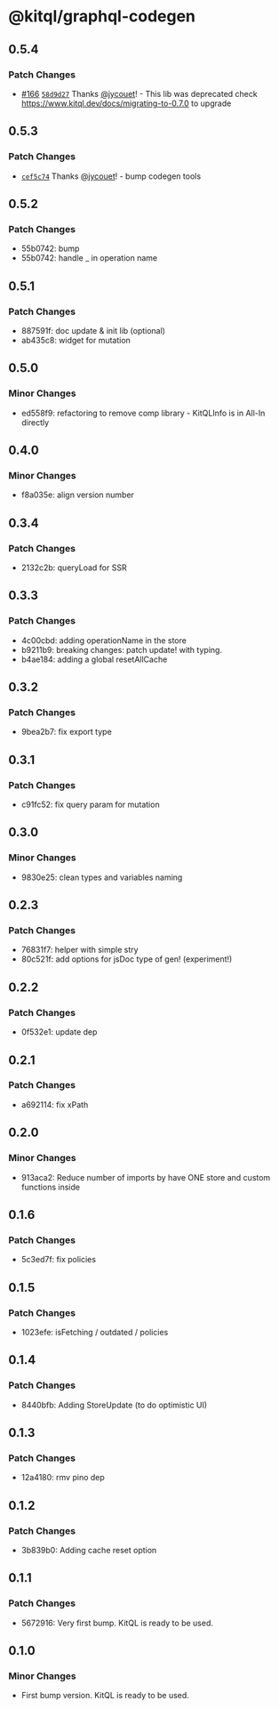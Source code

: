 # @kitql/graphql-codegen

## 0.5.4

### Patch Changes

- [#166](https://github.com/jycouet/kitql/pull/166) [`58d9d27`](https://github.com/jycouet/kitql/commit/58d9d27d3a9badbedd8aa1d6eb3b946e5e9ccd09) Thanks [@jycouet](https://github.com/jycouet)! - This lib was deprecated check https://www.kitql.dev/docs/migrating-to-0.7.0 to upgrade

## 0.5.3

### Patch Changes

- [`cef5c74`](https://github.com/jycouet/kitql/commit/cef5c741d70d403bbb840e61afedf958586a2307) Thanks [@jycouet](https://github.com/jycouet)! - bump codegen tools

## 0.5.2

### Patch Changes

- 55b0742: bump
- 55b0742: handle \_ in operation name

## 0.5.1

### Patch Changes

- 887591f: doc update & init lib (optional)
- ab435c8: widget for mutation

## 0.5.0

### Minor Changes

- ed558f9: refactoring to remove comp library - KitQLInfo is in All-In directly

## 0.4.0

### Minor Changes

- f8a035e: align version number

## 0.3.4

### Patch Changes

- 2132c2b: queryLoad for SSR

## 0.3.3

### Patch Changes

- 4c00cbd: adding operationName in the store
- b9211b9: breaking changes: patch update! with typing.
- b4ae184: adding a global resetAllCache

## 0.3.2

### Patch Changes

- 9bea2b7: fix export type

## 0.3.1

### Patch Changes

- c91fc52: fix query param for mutation

## 0.3.0

### Minor Changes

- 9830e25: clean types and variables naming

## 0.2.3

### Patch Changes

- 76831f7: helper with simple stry
- 80c521f: add options for jsDoc type of gen! (experiment!)

## 0.2.2

### Patch Changes

- 0f532e1: update dep

## 0.2.1

### Patch Changes

- a692114: fix xPath

## 0.2.0

### Minor Changes

- 913aca2: Reduce number of imports by have ONE store and custom functions inside

## 0.1.6

### Patch Changes

- 5c3ed7f: fix policies

## 0.1.5

### Patch Changes

- 1023efe: isFetching / outdated / policies

## 0.1.4

### Patch Changes

- 8440bfb: Adding StoreUpdate (to do optimistic UI)

## 0.1.3

### Patch Changes

- 12a4180: rmv pino dep

## 0.1.2

### Patch Changes

- 3b839b0: Adding cache reset option

## 0.1.1

### Patch Changes

- 5672916: Very first bump. KitQL is ready to be used.

## 0.1.0

### Minor Changes

- First bump version. KitQL is ready to be used.
